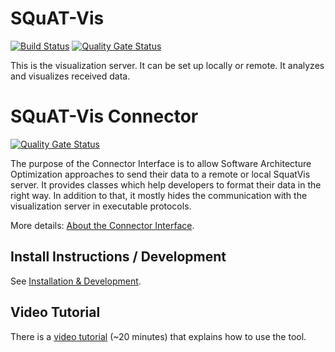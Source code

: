 # SQuAT-Vis
[![Build Status](https://travis-ci.org/SQuAT-Team/squat-vis.svg?branch=master)](https://travis-ci.org/SQuAT-Team/squat-vis)
[![Quality Gate Status](https://sonarcloud.io/api/project_badges/measure?project=SquatVis%3ASquatVis&metric=alert_status)](https://sonarcloud.io/dashboard?id=SquatVis%3ASquatVis)

This is the visualization server. It can be set up locally or remote. It analyzes and visualizes received data. 

# SQuAT-Vis Connector
[![Quality Gate Status](https://sonarcloud.io/api/project_badges/measure?project=org.squat_team.vis.connector%3ASquatVisToolConnector&metric=alert_status)](https://sonarcloud.io/dashboard?id=org.squat_team.vis.connector%3ASquatVisToolConnector)

The purpose of the Connector Interface is to allow Software Architecture Optimization approaches to send their data to a remote or local SquatVis server. It provides classes which help developers to format their data in the right way. In addition to that, it mostly hides the communication with the visualization server in executable protocols.

More details: [About the Connector Interface](https://github.com/SQuAT-Team/squat-vis/wiki/ConnectorInterface).

## Install Instructions / Development

See [Installation & Development](https://github.com/SQuAT-Team/squat-vis/wiki/Installation-&-Development).

## Video Tutorial

There is a [video tutorial](https://www.youtube.com/watch?v=ZZtjrj2e_ms&list=PLJGDPyV4M90uorucX4koZnHMj_eq5pl77) (~20 minutes) that explains how to use the tool.
